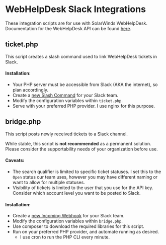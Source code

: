 # WebHelpDesk Slack Integrations
These integration scripts are for use with SolarWinds WebHelpDesk.  
Documentation for the WebHelpDesk API can be found [here](http://www.solarwinds.com/documentation/webhelpdesk/docs/whd_api_12.1.0/web%20help%20desk%20api.html).

## ticket.php
This script creates a slash command used to link WebHelpDesk tickets in Slack.

#### Installation:
- Your PHP server must be accessible from Slack (AKA the internet), so plan accordingly.
- Create a [new Slash Command](https://my.slack.com/services/new/slash-commands) for your Slack team.
- Modify the configuration variables within `ticket.php`.
- Serve with your preferred PHP provider. I use nginx for this purpose.

## bridge.php
This script posts newly received tickets to a Slack channel.

While stable, this script is **not recommended** as a permanent solution.  
Please consider the supportability needs of your organization before use.

#### Caveats:

- The search qualifier is limited to specific ticket statuses. I set this to
the `Open` status our team uses, however you may have different naming or
want to allow for multiple statuses.
- Visibility of tickets is limited to the user that you use for the API key.
Consider which account level you want to be posted to Slack.

#### Installation:

- Create a [new Incoming Webhook](https://my.slack.com/services/new/incoming-webhook) for your Slack team.
- Modify the configuration variables within `bridge.php`.
- Use composer to download the required libraries for this script.
- Run on your preferred PHP provider, and automate running as desired.
    - I use cron to run the PHP CLI every minute.
